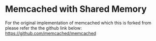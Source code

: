 # Memcached with Shared Memory 

For the original implementation of memcached which this is forked from please refer the the github link below:
https://github.com/memcached/memcached